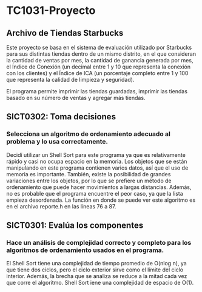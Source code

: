# TC1031-Proyecto

## Archivo de Tiendas Starbucks
Este proyecto se basa en el sistema de evaluación utilizado por Starbucks para sus distintas tiendas dentro de un mismo distrito, en el que consideran la cantidad de ventas por mes, la cantidad de ganancia generada por mes, el Índice de Conexión (un decimal entre 1 y 10 que representa la conexión con los clientes) y el Índice de ICA (un porcentaje completo entre 1 y 100 que representa la calidad de limpieza y seguridad). 

El programa permite imprimir las tiendas guardadas, imprimir las tiendas basado en su número de ventas y agregar más tiendas. 

## SICT0302: Toma decisiones

### Selecciona un algoritmo de ordenamiento adecuado al problema y lo usa correctamente.

Decidí utilizar un Shell Sort para este programa ya que es relativamente rápido y casi no ocupa espacio en la memoria. Los objetos que se están manipulando en este programa contienen varios datos, así que el uso de memoria es importante. También, existe la posibilidad de grandes variaciones entre los objetos, por lo que se prefiere un método de ordenamiento que puede hacer movimientos a largas distancias. Además, no es probable que el programa encuentre el peor caso, ya que la lista empieza desordenada. La función en donde se puede ver este algoritmo es en el archivo reporte.h en las líneas 76 a 87.

## SICT0301: Evalúa los componentes

### Hace un análisis de complejidad correcto y completo para los algoritmos de ordenamiento usados en el programa.

El Shell Sort tiene una complejidad de tiempo promedio de O(nlog n), ya que tiene dos ciclos, pero el ciclo exterior sirve como el límite del ciclo interior. Además, la brecha que se analiza se reduce a la mitad cada vez que corre el algoritmo. Shell Sort iene una complejidad de espacio de O(1).
